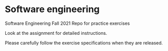 # Software engineering
Software Engineering Fall 2021 Repo for practice exercises

Look at the assignment for detailed instructions. 

Please carefully follow the exercise specifications when they are released.
